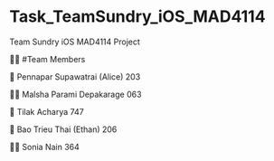 # Task_TeamSundry_iOS_MAD4114
Team Sundry iOS MAD4114 Project

🙋‍♀️ #Team Members

🌈 Pennapar Supawatrai (Alice) 203

👩‍💻 Malsha Parami Depakarage 063

🍿 Tilak Acharya 747

🧙 Bao Trieu Thai (Ethan) 206

👩‍💻 Sonia Nain 364
